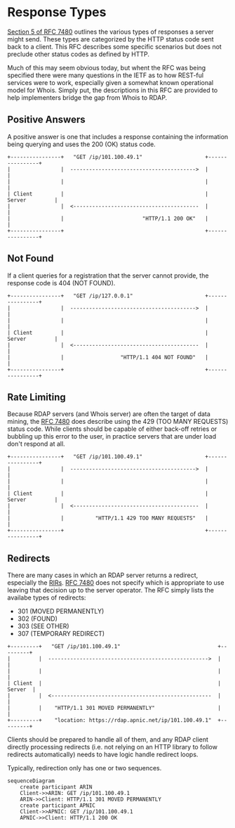 # Response Types

[Section 5 of RFC 7480](https://datatracker.ietf.org/doc/html/rfc7480#section-5) outlines the various types of responses
a server might send. These types are categorized by the HTTP status code sent back to a client. This RFC describes some
specific scenarios but does not preclude other status codes as defined by HTTP. 

Much of this may seem obvious today, but whent the RFC was being specified there were many questions in the IETF
as to how REST-ful services were to work, especially given a somewhat known operational model for Whois.
Simply put, the descriptions in this RFC are provided to help implementers bridge the gap from Whois to RDAP.

## Positive Answers

A positive answer is one that includes a response containing the information being querying and uses the 200 (OK) status code.

```svgbob
+----------------+   "GET /ip/101.100.49.1"                    +----------------+
|                |  ---------------------------------------->  |                |
|                |                                             |                |
| Client         |                                             | Server         |
|                |  <----------------------------------------  |                |
|                |                         "HTTP/1.1 200 OK"   |                |
+----------------+                                             +----------------+
```

## Not Found

If a client queries for a registration that the server cannot provide, the response code is 404 (NOT FOUND).

```svgbob
+----------------+   "GET /ip/127.0.0.1"                       +----------------+
|                |  ---------------------------------------->  |                |
|                |                                             |                |
| Client         |                                             | Server         |
|                |  <----------------------------------------  |                |
|                |                  "HTTP/1.1 404 NOT FOUND"   |                |
+----------------+                                             +----------------+
```

## Rate Limiting

Because RDAP servers (and Whois server) are often the target of data mining, the [RFC 7480](https://datatracker.ietf.org/doc/html/rfc7480#section-5)
does describe using the 429 (TOO MANY REQUESTS) status code. While clients should be capable of either
back-off retries or bubbling up this error to the user, in practice servers that are under load don't
respond at all.

```svgbob
+----------------+   "GET /ip/101.100.49.1"                    +----------------+
|                |  ---------------------------------------->  |                |
|                |                                             |                |
| Client         |                                             | Server         |
|                |  <----------------------------------------  |                |
|                |          "HTTP/1.1 429 TOO MANY REQUESTS"   |                |
+----------------+                                             +----------------+
```

## Redirects

There are many cases in which an RDAP server returns a redirect, especially the [RIRs](../misc/glossary.md#rir).
[RFC 7480](https://datatracker.ietf.org/doc/html/rfc7480#section-5) does not specify which is
appropriate to use leaving that decision up to the server operator. The RFC simply lists the availabe
types of redirects:

* 301 (MOVED PERMANENTLY)
* 302 (FOUND)
* 303 (SEE OTHER)
* 307 (TEMPORARY REDIRECT)

```svgbob
+---------+   "GET /ip/101.100.49.1"                               +---------+
|         |  --------------------------------------------------->  |         |
|         |                                                        |         |
| Client  |                                                        | Server  |
|         |  <---------------------------------------------------  |         |
|         |    "HTTP/1.1 301 MOVED PERMANENTLY"                    |         |
+---------+    "location: https://rdap.apnic.net/ip/101.100.49.1"  +---------+
```

Clients should be prepared to handle all of them, and any RDAP client directly processing redirects
(i.e. not relying on an HTTP library to follow redirects automatically) needs to have logic handle
redirect loops.

Typically, redirection only has one or two sequences.

```mermaid
sequenceDiagram
    create participant ARIN
    Client->>ARIN: GET /ip/101.100.49.1
    ARIN->>Client: HTTP/1.1 301 MOVED PERMANENTLY
    create participant APNIC
    Client->>APNIC: GET /ip/101.100.49.1
    APNIC->>Client: HTTP/1.1 200 OK
```
